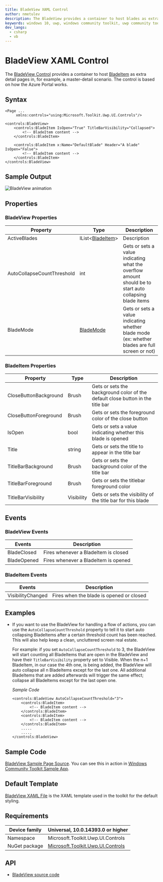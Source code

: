 ```yaml
---
title: BladeView XAML Control
author: nmetulev
description: The BladeView provides a container to host blades as extra detail pages in, for example, a master-detail scenario.
keywords: windows 10, uwp, windows community toolkit, uwp community toolkit, uwp toolkit, BladeView, XAML Control, xaml
dev_langs:
  - csharp
  - vb
---
```


# BladeView XAML Control 

The [BladeView Control](https://docs.microsoft.com/dotnet/api/microsoft.toolkit.uwp.ui.controls.bladeview) provides a container to host [BladeItem](https://docs.microsoft.com/dotnet/api/microsoft.toolkit.uwp.ui.controls.bladeitem) as extra detail pages in, for example, a master-detail scenario. The control is based on how the Azure Portal works.

## Syntax

```xaml
<Page ...
     xmlns:controls="using:Microsoft.Toolkit.Uwp.UI.Controls"/>

<controls:BladeView>
    <controls:BladeItem IsOpen="True" TitleBarVisibility="Collapsed">
        <!-- BladeItem content -->
    </controls:BladeItem>

    <controls:BladeItem x:Name="DefaultBlade" Header="A blade" IsOpen="False">
        <!-- BladeItem content -->
    </controls:BladeItem>
</controls:BladeView>
```

## Sample Output

![BladeView animation](../resources/images/Controls/BladeView.gif)

## Properties

### BladeView Properties

| Property | Type | Description |
| -- | -- | -- |
| ActiveBlades | IList<[BladeItem](https://docs.microsoft.com/dotnet/api/microsoft.toolkit.uwp.ui.controls.bladeitem)> | Description |
| AutoCollapseCountThreshold | int | Gets or sets a value indicating what the overflow amount should be to start auto collapsing blade items |
| BladeMode | [BladeMode](https://docs.microsoft.com/dotnet/api/microsoft.toolkit.uwp.ui.controls.blademode) | Gets or sets a value indicating whether blade mode (ex: whether blades are full screen or not) |

### BladeItem Properties

| Property | Type | Description |
| -- | -- | -- |
| CloseButtonBackground | Brush | Gets or sets the background color of the default close button in the title bar |
| CloseButtonForeground | Brush | Gets or sets the foreground color of the close button |
| IsOpen | bool | Gets or sets a value indicating whether this blade is opened |
| Title | string | Gets or sets the title to appear in the title bar |
| TitleBarBackground | Brush | Gets or sets the background color of the title bar |
| TitleBarForeground | Brush | Gets or sets the titlebar foreground color |
| TitleBarVisibility | Visibility | Gets or sets the visibility of the title bar for this blade |

## Events

### BladeView Events

| Events | Description |
| -- | -- |
| BladeClosed | Fires whenever a BladeItem is closed |
| BladeOpened | Fires whenever a BladeItem is opened |

### BladeItem Events

| Events | Description |
| -- | -- |
| VisibilityChanged | Fires when the blade is opened or closed |

## Examples

- If you want to use the BladeView for handling a flow of actions, you can use the `AutoCollapseCountThreshold` property to tell it to start auto collapsing BladeItems after a certain threshold count has been reached. This will also help keep a clean, uncluttered screen real estate.

    For example: if you set `AutoCollapseCountThreshold` to 3, the BladeView will start counting all BladeItems that are open in the BladeView and have their `TitleBarVisibility` property set to Visible. When the n+1 BladeItem, in our case the 4th one, is being added, the BladeView will auto collapse all n BladeItems except for the last one. All additional BladeItems that are added afterwards will trigger the same effect; collapse all BladeItems except for the last open one.

    *Sample Code*
    
    ```xaml
    <controls:BladeView AutoCollapseCountThreshold="3">
        <controls:BladeItem>
            <!-- BladeItem content -->
        </controls:BladeItem>
        <controls:BladeItem>
            <!-- BladeItem content -->
        </controls:BladeItem>
        .....
        .....
    </controls:BladeView>
    ```

## Sample Code

[BladeView Sample Page Source](https://github.com/Microsoft/UWPCommunityToolkit/tree/master/Microsoft.Toolkit.Uwp.SampleApp/SamplePages/BladeView). You can see this in action in [Windows Community Toolkit Sample App](https://www.microsoft.com/store/apps/9NBLGGH4TLCQ).

## Default Template 

[BladeView XAML File](https://github.com/Microsoft/UWPCommunityToolkit/blob/master/Microsoft.Toolkit.Uwp.UI.Controls/BladeView/BladeView.xaml) is the XAML template used in the toolkit for the default styling.

## Requirements

| Device family | Universal, 10.0.14393.0 or higher |
| -- | -- |
| Namespace | Microsoft.Toolkit.Uwp.UI.Controls |
| NuGet package | [Microsoft.Toolkit.Uwp.UI.Controls](https://www.nuget.org/packages/Microsoft.Toolkit.Uwp.UI.Controls/) |

## API

* [BladeView source code](https://github.com/Microsoft/UWPCommunityToolkit/tree/master/Microsoft.Toolkit.Uwp.UI.Controls/BladeView)

